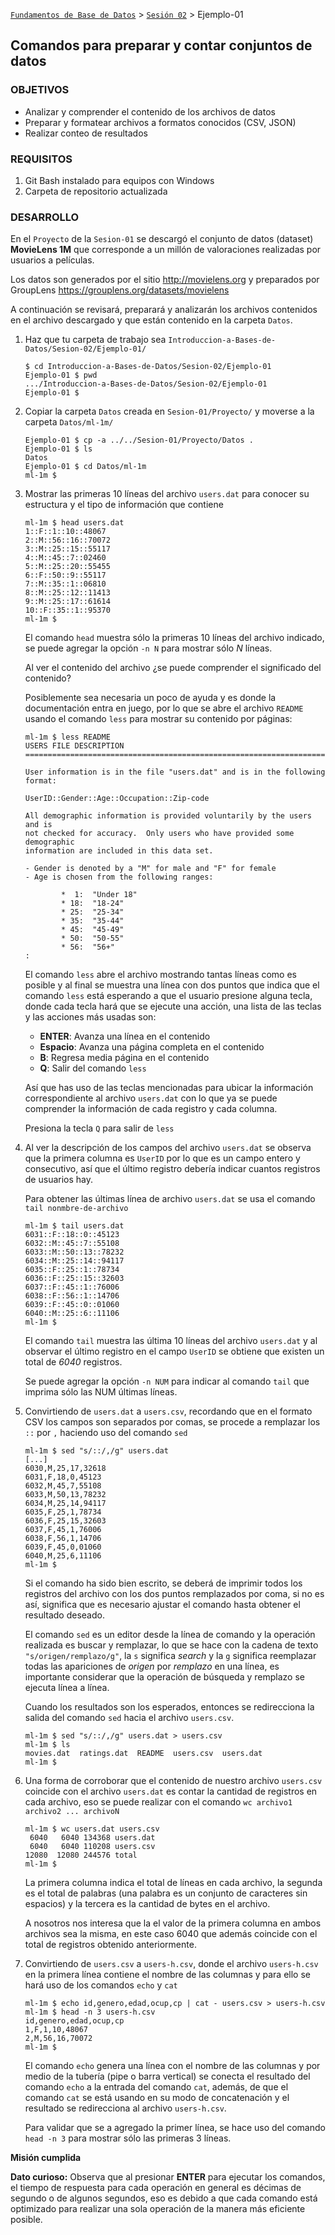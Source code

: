 [`Fundamentos de Base de Datos`](../../Readme.md) > [`Sesión 02`](../Readme.md) > Ejemplo-01
## Comandos para preparar y contar conjuntos de datos

### OBJETIVOS
- Analizar y comprender el contenido de los archivos de datos
- Preparar y formatear archivos a formatos conocidos (CSV, JSON)
- Realizar conteo de resultados

### REQUISITOS
1. Git Bash instalado para equipos con Windows
1. Carpeta de repositorio actualizada

### DESARROLLO
En el `Proyecto` de la `Sesion-01` se descargó el conjunto de datos (dataset) __MovieLens 1M__ que corresponde a un millón de valoraciones realizadas por usuarios a películas.

Los datos son generados por el sitio http://movielens.org y preparados por GroupLens https://grouplens.org/datasets/movielens

A continuación se revisará, preparará y analizarán los archivos contenidos en el archivo descargado y que están contenido en la carpeta `Datos`.

1. Haz que tu carpeta de trabajo sea `Introduccion-a-Bases-de-Datos/Sesion-02/Ejemplo-01/`
   ```console
   $ cd Introduccion-a-Bases-de-Datos/Sesion-02/Ejemplo-01
   Ejemplo-01 $ pwd
   .../Introduccion-a-Bases-de-Datos/Sesion-02/Ejemplo-01
   Ejemplo-01 $
   ```

1. Copiar la carpeta `Datos` creada en `Sesion-01/Proyecto/` y moverse a la carpeta `Datos/ml-1m/`
   ```console
   Ejemplo-01 $ cp -a ../../Sesion-01/Proyecto/Datos .
   Ejemplo-01 $ ls
   Datos
   Ejemplo-01 $ cd Datos/ml-1m
   ml-1m $
   ```

1. Mostrar las primeras 10 líneas del archivo `users.dat` para conocer su estructura y el tipo de información que contiene
   ```console
   ml-1m $ head users.dat
   1::F::1::10::48067
   2::M::56::16::70072
   3::M::25::15::55117
   4::M::45::7::02460
   5::M::25::20::55455
   6::F::50::9::55117
   7::M::35::1::06810
   8::M::25::12::11413
   9::M::25::17::61614
   10::F::35::1::95370
   ml-1m $
   ```
   El comando `head` muestra sólo la primeras 10 líneas del archivo indicado, se puede agregar la opción `-n N` para mostrar sólo _N_ líneas.

   Al ver el contenido del archivo ¿se puede comprender el significado del contenido?

   Posiblemente sea necesaria un poco de ayuda y es donde la documentación entra en juego, por lo que se abre el archivo `README` usando el comando `less` para mostrar su contenido por páginas:
   ```console
   ml-1m $ less README
   USERS FILE DESCRIPTION
   ================================================================================

   User information is in the file "users.dat" and is in the following
   format:

   UserID::Gender::Age::Occupation::Zip-code

   All demographic information is provided voluntarily by the users and is
   not checked for accuracy.  Only users who have provided some demographic
   information are included in this data set.

   - Gender is denoted by a "M" for male and "F" for female
   - Age is chosen from the following ranges:

           *  1:  "Under 18"
           * 18:  "18-24"
           * 25:  "25-34"
           * 35:  "35-44"
           * 45:  "45-49"
           * 50:  "50-55"
           * 56:  "56+"
   :
   ```
   El comando `less` abre el archivo mostrando tantas líneas como es posible y al final se muestra una línea con dos puntos que indica que el comando `less` está esperando a que el usuario presione alguna tecla, donde cada tecla hará que se ejecute una acción, una lista de las teclas y las acciones más usadas son:

   - __ENTER__: Avanza una línea en el contenido
   - __Espacio__: Avanza una página completa en el contenido
   - __B__: Regresa media página en el contenido
   - __Q__: Salir del comando `less`

   Así que has uso de las teclas mencionadas para ubicar la información correspondiente al archivo `users.dat` con lo que ya se puede comprender la información de cada registro y cada columna.

   Presiona la tecla `Q` para salir de `less`

1. Al ver la descripción de los campos del archivo `users.dat` se observa que la primera columna es `UserID` por lo que es un campo entero y consecutivo, así que el último registro debería indicar cuantos registros de usuarios hay.

   Para obtener las últimas línea de archivo `users.dat` se usa el comando `tail nonmbre-de-archivo`
   ```console
   ml-1m $ tail users.dat
   6031::F::18::0::45123
   6032::M::45::7::55108
   6033::M::50::13::78232
   6034::M::25::14::94117
   6035::F::25::1::78734
   6036::F::25::15::32603
   6037::F::45::1::76006
   6038::F::56::1::14706
   6039::F::45::0::01060
   6040::M::25::6::11106
   ml-1m $
   ```
   El comando `tail` muestra las última 10 líneas del archivo `users.dat` y al observar el último registro en el campo `UserID` se obtiene que existen un total de _6040_ registros.

   Se puede agregar la opción `-n NUM` para indicar al comando `tail` que imprima sólo las NUM últimas líneas.

1. Convirtiendo de `users.dat` a `users.csv`, recordando que en el formato CSV los campos son separados por comas, se procede a remplazar los `::` por `,` haciendo uso del comando `sed`
   ```console
   ml-1m $ sed "s/::/,/g" users.dat
   [...]
   6030,M,25,17,32618
   6031,F,18,0,45123
   6032,M,45,7,55108
   6033,M,50,13,78232
   6034,M,25,14,94117
   6035,F,25,1,78734
   6036,F,25,15,32603
   6037,F,45,1,76006
   6038,F,56,1,14706
   6039,F,45,0,01060
   6040,M,25,6,11106
   ml-1m $
   ```
   Si el comando ha sido bien escrito, se deberá de imprimir todos los registros del archivo con los dos puntos remplazados por coma, si no es así, significa que es necesario ajustar el comando hasta obtener el resultado deseado.

   El comando `sed` es un editor desde la línea de comando y la operación realizada es buscar y remplazar, lo que se hace con la cadena de texto `"s/origen/remplazo/g"`, la `s` significa _search_ y la `g` significa reemplazar todas las apariciones de _origen_ por _remplazo_ en una línea, es importante considerar que la operación de búsqueda y remplazo se ejecuta línea a línea.

   Cuando los resultados son los esperados, entonces se redirecciona la salida del comando `sed` hacia el archivo `users.csv`.
   ```console
   ml-1m $ sed "s/::/,/g" users.dat > users.csv
   ml-1m $ ls
   movies.dat  ratings.dat  README  users.csv  users.dat
   ml-1m $
   ```

1. Una forma de corroborar que el contenido de nuestro archivo `users.csv` coincide con el archivo `users.dat` es contar la cantidad de registros en cada archivo, eso se puede realizar con el comando `wc archivo1 archivo2 ... archivoN`
   ```console
   ml-1m $ wc users.dat users.csv
    6040   6040 134368 users.dat
    6040   6040 110208 users.csv
   12080  12080 244576 total
   ml-1m $
   ```
   La primera columna indica el total de líneas en cada archivo, la segunda es el total de palabras (una palabra es un conjunto de caracteres sin espacios) y la tercera es la cantidad de bytes en el archivo.

   A nosotros nos interesa que la el valor de la primera columna en ambos archivos sea la misma, en este caso 6040 que además coincide con el total de registros obtenido anteriormente.

1. Convirtiendo de `users.csv` a `users-h.csv`, donde el archivo `users-h.csv` en la primera línea contiene el nombre de las columnas y para ello se hará uso de los comandos `echo` y `cat`
   ```console
   ml-1m $ echo id,genero,edad,ocup,cp | cat - users.csv > users-h.csv
   ml-1m $ head -n 3 users-h.csv
   id,genero,edad,ocup,cp
   1,F,1,10,48067
   2,M,56,16,70072
   ml-1m $
   ```
   El comando `echo` genera una línea con el nombre de las columnas y por medio de la tubería (pipe o barra vertical) se conecta el resultado del comando `echo` a la entrada del comando `cat`, además, de que el comando `cat` se está usando en su modo de concatenación y el resultado se redirecciona al archivo `users-h.csv`.

   Para validar que se a agregado la primer línea, se hace uso del comando `head -n 3` para mostrar sólo las primeras 3 líneas.

__Misión cumplida__

__Dato curioso:__ Observa que al presionar __ENTER__ para ejecutar los comandos, el tiempo de respuesta para cada operación en general es décimas de segundo o de algunos segundos, eso es debido a que cada comando está optimizado para realizar una sola operación de la manera más eficiente posible.
